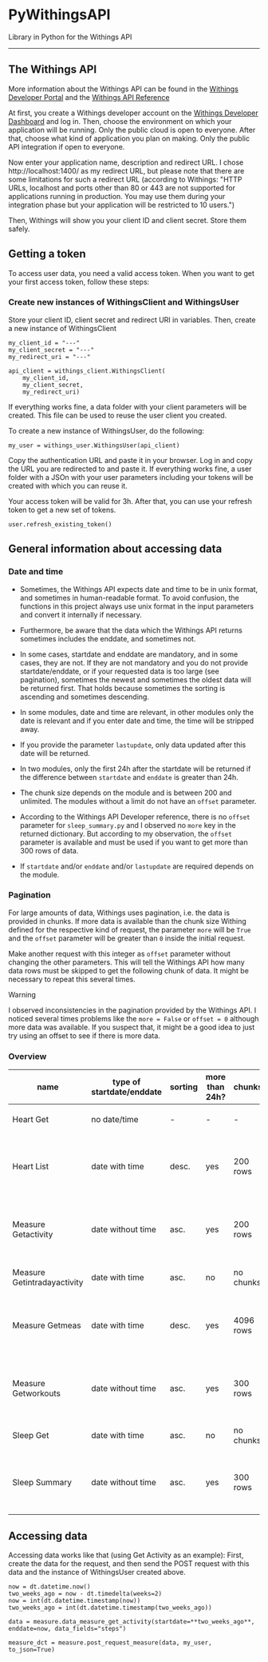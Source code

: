 # PyWithingsAPI

Library in Python for the Withings API

---

## The Withings API

More information about the Withings API can be found in the 
[Withings Developer Portal](https://developer.withings.com/) 
and the [Withings API Reference](https://developer.withings.com/api-reference/)

At first, you create a Withings developer account on the 
[Withings Developer Dashboard](https://developer.withings.com/dashboard/) 
and log in. Then, choose the environment on which your application 
will be running. Only the public cloud is open to everyone. After 
that, choose what kind of application you plan on making. Only the 
public API integration if open to everyone. 

Now enter your application name, description and redirect URL. I chose 
http://localhost:1400/ as my redirect URL, but please note that 
there are some limitations for such a redirect URL (according to 
Withings: "HTTP URLs, localhost and ports other than 80 or 443 are 
not supported for applications running in production. You may use 
them during your integration phase but your application will be 
restricted to 10 users.")

Then, Withings will show you your client ID and client secret. 
Store them safely.

## Getting a token

To access user data, you need a valid access token. When you
want to get your first access token, follow these steps:

### Create new instances of WithingsClient and WithingsUser

Store your client ID, client secret and redirect URI in variables. Then, 
create a new instance of WithingsClient

    my_client_id = "---"
    my_client_secret = "---"
    my_redirect_uri = "---"
    
    api_client = withings_client.WithingsClient(
        my_client_id,
        my_client_secret,
        my_redirect_uri)

If everything works fine, a data folder with your client parameters 
will be created. This file can be used to reuse the user client 
you created.

To create a new instance of WithingsUser, do the following:

    my_user = withings_user.WithingsUser(api_client)

Copy the authentication URL and paste it in your browser. 
Log in and copy the URL you are redirected to and paste it. 
If everything works fine, a user folder with a JSOn with your 
user parameters including your tokens will be created with which 
you can reuse it.

Your access token will be valid for 3h. After that, you can use 
your refresh token to get a new set of tokens.

    user.refresh_existing_token()

## General information about accessing data

### Date and time

* Sometimes, the Withings API expects date and time to be in unix format, 
and sometimes in human-readable format. To avoid confusion, the functions 
in this project always use unix format in the input parameters and convert 
it internally if necessary.

* Furthermore, be aware that the data which the Withings API returns 
sometimes includes the enddate, and sometimes not. 

* In some cases, startdate and enddate are mandatory, and in some cases, they are not. 
If they are not mandatory and you do not provide startdate/enddate, 
or if your requested data is too large (see pagination), sometimes the 
newest and sometimes the oldest data will be returned first. That holds because 
sometimes the sorting is ascending and sometimes descending.

* In some modules, date and time are relevant, in other modules only the date 
is relevant and if you enter date and time, the time will be stripped away. 

* If you provide the parameter `lastupdate`, only data updated after this date 
will be returned.

* In two modules, only the first 24h after the startdate will be returned if 
the difference between `startdate` and `enddate` is greater than 24h.

* The chunk size depends on the module and is between 200 and unlimited. The 
modules without a limit do not have an `offset` parameter.

* According to the Withings API Developer reference, there is no `offset` parameter 
for `sleep_summary.py` and I observed no `more` key in the returned dictionary. 
But according to my observation, the `offset` parameter is available and must 
be used if you want to get more than 300 rows of data.

* If `startdate` and/or `enddate` and/or `lastupdate` are required depends on the module.

### Pagination

For large amounts of data, Withings uses pagination, i.e. the data is provided 
in chunks. If more data is available than the chunk size Withing defined 
for the respective kind of request, the parameter `more` will be `True` and 
the `offset` parameter will be greater than `0` inside the initial request. 

Make another request with this integer as `offset` parameter 
without changing the other parameters. This will tell the Withings API how many 
data rows must be skipped to get the following chunk of data. It might be 
necessary to repeat this several times.

> [!WARNING]
> I observed inconsistencies in the pagination provided by the 
> Withings API. I noticed several times problems like the `more = False` or 
> `offset = 0` although more data was available. If you suspect that, it 
> might be a good idea to just try using an offset to see if there is more 
> data.

### Overview 

| name                        | type of startdate/enddate  | sorting | more than 24h? | chunks?   | `lastupdate`? | `offset`? | `data_fields`? | required parameters                                                 |
|-----------------------------|----------------------------|---------|----------------|-----------|---------------|-----------|----------------|---------------------------------------------------------------------|
| Heart Get                   | no date/time               | -       | -              | -         | -             | -         | -              | `signal_id` as only parameter                                       |
| Heart List                  | date with time             | desc.   | yes            | 200 rows  | no            | yes       | no             | nothing, without parameters newest data will be returned            |
| Measure Getactivity         | date without time          | asc.    | yes            | 200 rows  | yes           | yes       | yes            | either pair `startdate` + `enddate`, or `lastupdate`, but not both  |
| Measure Getintradayactivity | date with time             | asc.    | no             | no chunks | yes           | no        | yes            | `startdate`, or `enddate`, or both                                  |
| Measure Getmeas             | date with time             | desc.   | yes            | 4096 rows | yes           | yes       | yes            | nothing, without parameters newest data will be returned            |
| Measure Getworkouts         | date without time          | asc.    | yes            | 300 rows  | yes           | yes       | yes            | nothing, without parameters oldest data will be returned            |
| Sleep Get                   | date with time             | asc.    | no             | no chunks | no            | no        | yes            | both `startdate` and `enddate`                                      |
| Sleep Summary               | date without time          | asc.    | yes            | 300 rows  | yes           | yes (!)   | yes            | either pair `startdate` + `enddate`, or `lastupdate`, but not both  |

## Accessing data

Accessing data works like that (using Get Activity as an example): First, create the data for the 
request, and then send the POST request with this data and the instance of WithingsUser created above.

    now = dt.datetime.now() 
    two_weeks_ago = now - dt.timedelta(weeks=2)
    now = int(dt.datetime.timestamp(now))
    two_weeks_ago = int(dt.datetime.timestamp(two_weeks_ago))
    
    data = measure.data_measure_get_activity(startdate=**two_weeks_ago**, enddate=now, data_fields="steps")
    
    measure_dct = measure.post_request_measure(data, my_user, to_json=True)
